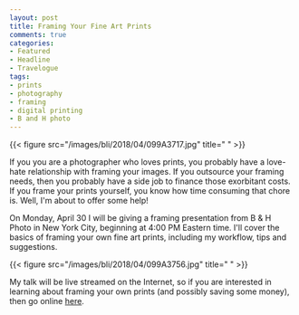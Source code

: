 ```yaml
---
layout: post
title: Framing Your Fine Art Prints
comments: true
categories:
- Featured
- Headline
- Travelogue
tags:
- prints
- photography
- framing
- digital printing
- B and H photo
---
```


{{< figure src="/images/bli/2018/04/099A3717.jpg" title="  " >}}

If you you are a photographer who loves prints, you probably have a love-hate relationship with framing your images. If you outsource your framing needs, then you probably have a side job to finance those exorbitant costs. If you frame your prints yourself, you know how time consuming that chore is. Well, I'm about to offer some help!

<!--more-->

On Monday, April 30 I will be giving a framing presentation from B & H Photo in New York City, beginning at 4:00 PM Eastern time. I'll cover the basics of framing your own fine art prints, including my workflow, tips and suggestions. 

{{< figure src="/images/bli/2018/04/099A3756.jpg" title="  " >}}

My talk will be live streamed on the Internet, so if you are interested in learning about framing your own prints (and possibly saving some money), then go online [here](https://www.bhphotovideo.com/find/eventDetails.jsp/id/2742). 

